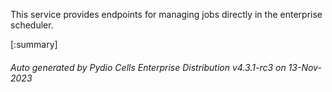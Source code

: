 






This service provides endpoints for managing jobs directly in the enterprise scheduler.

[:summary]

###### Auto generated by Pydio Cells Enterprise Distribution v4.3.1-rc3 on 13-Nov-2023
